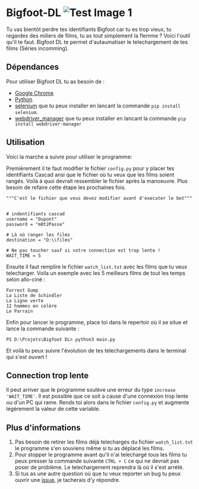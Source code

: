 # Bigfoot-DL ![Test Image 1](logo.ico)
 

Tu vas bientôt perdre tes identifiants Bigfoot car tu es trop vieux, tu regardes des miliers de films, tu as tout simplement la flemme ? Voici l'outil qu'il te faut. Bigfoot DL te permet d'autaumatiser le telechargement de tes films (Séries incomming).

## Dépendances

Pour utiliser Bigfoot DL tu as besoin de :

 - [Google Chrome](https://www.google.fr/chrome/?brand=XXVF&gclid=Cj0KCQiAuP-OBhDqARIsAD4XHpfUlBlHR4vMvEuMn6YFdDIM0KkWBrDN96cVsCMXeW898k1WhzsovoQaAj8zEALw_wcB&gclsrc=aw.ds)
 - [Python](https://www.python.org/downloads/)
 - [selenium](https://selenium-python.readthedocs.io/) que tu  peux installer en lancant la commande `pip install selenium`.
 - [webdriver_manager](https://pypi.org/project/webdriver-manager/) que tu  peux installer en lancant la commande `pip install webdriver-manager`

## Utilisation

Voici la marche a suivre pour utiliser le programme:

Premièrement il te faut modifier le fichier `config.py` pour y placer tes identifiants Cascad ansi que le fichier où tu veux que les films soient rangés. Voilà à quoi devrait ressembler le fichier après la manoeuvre. Plus besoin de refaire cette étape les prochaines fois.

``` 
"""C'est le fichier que vous devez modifier avant d'executer le bot"""


# indentifiants cascad
username = "Dupont"
password = "m0t2Passe"

# Là où ranger les films
destination = "D:\\films"

# Ne pas toucher sauf si votre connection est trop lente !
WAIT_TIME = 5
```

Ensuite il faut remplire le fichier `watch_list.txt` avec les films que tu veux telecharger. Voila un exemple avec les 5 meilleurs films de tout les temps selon allo-ciné :

```
Forrest Gump
La Liste de Schindler
La Ligne verte
12 hommes en colère
Le Parrain
```

Enfin pour lancer le programme, place toi dans le repertoir où il se situe et lance la commande suivante : 


```
PS D:\Projets\Bigfoot DL> python3 main.py
```

Et voilà tu peux suivre l'évolution de tes telechargements dans le terminal qui s'est ouvert ! 

## Connection trop lente

Il peut arriver que le programme soulève une erreur du type `increase 'WAIT_TIME'`. Il est possible que ce soit a cause d'une connexion trop lente ou d'un PC qui rame. Rends toi alors dans le fichier `config.py` et augmente legèrement la valeur de cette variable. 

## Plus d'informations

1. Pas besoin de retirer les films déjà telechargés du fichier `watch_list.txt` le programme s'en souviens même si tu as déplacé les films. 
2. Pour stopper le programme avant qu'il n'ai telechargé tous les films tu peux presser la commande suivante `CTRL + C` ce qui ne devrait pas poser de problème. Le telechargement reprendra là où il s'est arrété.
3. Si tus as une autre question où que tu veux reporter un bug tu peux ouvrir une [issue](https://github.com/HadrienNauroy/Bigfoot-DL/issues), je tacherais d'y répondre. 




 
 
